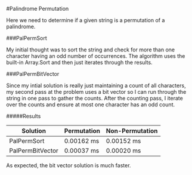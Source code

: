 #Palindrome Permutation

Here we need to determine if a given string is a permutation of a palindrome.

###PalPermSort

My initial thought was to sort the string and check for more than one character having an odd number of occurrences. The algorithm uses the built-in Array.Sort and then just iterates through the results.

###PalPermBitVector

Since my intial solution is really just maintaining a count of all characters, my second pass at the problem uses a bit vector so I can run through the string in one pass to gather the counts. After the counting pass, I iterate over the counts and ensure at most one character has an odd count.

#####Results

| Solution         | Permutation | Non-Permutation |
|------------------|-------------|-----------------|
| PalPermSort      | 0.00162 ms  | 0.00152 ms      |
| PalPermBitVector | 0.00037 ms  | 0.00020 ms      |

As expected, the bit vector solution is much faster.
